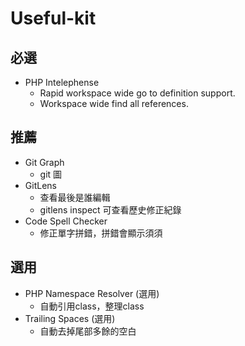 # Useful-kit

必選
--------
* PHP Intelephense 
  - Rapid workspace wide go to definition support.
  - Workspace wide find all references.

推薦
--------
* Git Graph 
  - git 圖
* GitLens
  - 查看最後是誰編輯
  - gitlens inspect 可查看歷史修正紀錄
* Code Spell Checker 
  - 修正單字拼錯，拼錯會顯示須須
 
選用
--------
* PHP Namespace Resolver  (選用)
  - 自動引用class，整理class
* Trailing Spaces  (選用)
  - 自動去掉尾部多餘的空白
